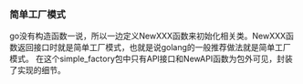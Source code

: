 ### 简单工厂模式
go没有构造函数一说，所以一边定义NewXXX函数来初始化相关类。NewXXX函数返回接口时就是简单工厂模式，也就是说golang的一般推荐做法就是简单工厂模式。
在这个simple_factory包中只有API接口和NewAPI函数为包外可见，封装了实现的细节。
